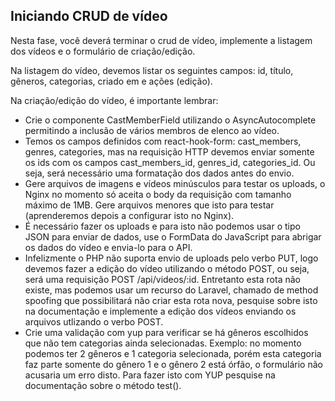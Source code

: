 ## Iniciando CRUD de vídeo
Nesta fase, você deverá terminar o crud de vídeo, implemente a listagem dos vídeos e o formulário de criação/edição.

Na listagem do vídeo, devemos listar os seguintes campos: id, título, gêneros, categorias, criado em e ações (edição).

Na criação/edição do vídeo, é importante lembrar:

- Crie o componente CastMemberField utilizando o AsyncAutocomplete permitindo a inclusão de vários membros de elenco ao vídeo.
- Temos os campos definidos com react-hook-form: cast_members, genres, categories, 
mas na requisição HTTP devemos enviar somente os ids com os campos cast_members_id, genres_id, categories_id.
Ou seja, será necessário uma formatação dos dados antes do envio.
- Gere arquivos de imagens e vídeos minúsculos para testar os uploads, o Nginx no momento só aceita o body da requisição com tamanho máximo de 1MB. Gere arquivos menores que isto para testar (aprenderemos depois a configurar isto no Nginx).
- É necessário fazer os uploads e para isto não podemos usar o tipo JSON para enviar de dados, use o FormData do JavaScript para abrigar os dados do vídeo e envia-lo para o API.
- Infelizmente o PHP não suporta envio de uploads pelo verbo PUT, logo devemos fazer a edição do vídeo utilizando o método POST, ou seja, será uma requisição POST /api/videos/:id.
Entretanto esta rota não existe, mas podemos usar um recurso do Laravel, chamado de method spoofing que possibilitará não criar esta rota nova, pesquise sobre isto na documentação e implemente a edição dos vídeos enviando os arquivos utlizando o verbo POST.
- Crie uma validação com yup para verificar se há gêneros escolhidos que não tem categorias ainda selecionadas. Exemplo: no momento podemos ter 2 gêneros e 1 categoria selecionada, porém esta
categoria faz parte somente do gênero 1 e o gênero 2 está órfão, o formulário não acusaria um erro disto. Para fazer isto com YUP pesquise na documentação sobre o método test().
